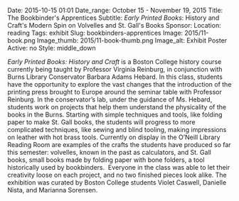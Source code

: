 Date: 2015-10-15 01:01 
Date_range: October 15 - November 19, 2015
Title: The Bookbinder's Apprentices
Subtitle: <em>Early Printed Books</em>: History and Craft's Modern Spin on Volvelles and St. Gall's Books 
Sponsor:
Location: reading
Tags: exhibit
Slug: bookbinders-apprentices
Image: 2015/11-book.png
Image_thumb: 2015/11-book-thumb.png
Image_alt: Exhibit Poster
Active: no
Style: middle_down

<em>Early Printed Books: History and Craft</em> is a Boston College   history course currently being taught by Professor Virginia Reinburg, in   conjunction with Burns Library Conservator Barbara Adams Hebard. In   this class, students have the opportunity to explore the vast changes   that the introduction of the printing press brought to Europe around the   seminar table with Professor Reinburg. In the conservator&rsquo;s lab, under   the guidance of Ms. Hebard, students work on projects that help them   understand the physicality of the books in the Burns. Starting with   simple techniques and tools, like folding paper to make St. Gall books,   the students will progress to more complicated techniques, like sewing   and blind tooling, making impressions on leather with hot brass tools.   Currently on display in the O&rsquo;Neill Library Reading Room are examples of   the crafts the students have produced so far this semester: volvelles,   known in the past as calculators, and St. Gall books, small books made   by folding paper with bone folders, a tool historically used by   bookbinders.  Everyone in the class was able to let their creativity   loose on each project, and no two finished pieces look alike. The   exhibition was curated by Boston College students Violet Caswell,   Danielle Nista, and Marianna Sorensen.